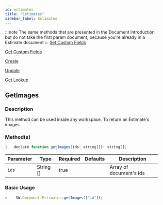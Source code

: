 ```yaml
---
id: estimates
title: "Estimates"
sidebar_label: Estimates
---
```


:::note
The same methods that are presented in the Document Introduction but do not take the first param document, 
because you're already in a Estimate document
:::
[Set Custom Fields](document#setcustomfields)

[Get Custom Fields](document#getcustomfields)

[Create](document#create)

[Update](document#update)

[Get Lookup](document#getlookup)

## GetImages

<h3>Description</h3>

This method can be used inside any workspace. To return an Estimate's images

<h3>Method(s)</h3>

```javascript
1   declare function getImages(ids: string[]): string[];
```
<table className="custom-table">
    <thead>
        <tr>
            <th>Parameter</th>
            <th>Type</th>
            <th>Required</th>
            <th>Defaults</th>
            <th>Description</th>
        </tr>
    </thead>
    <tbody>
        <tr className="selected">
            <td><code>ids</code></td>
            <td>String []</td>
            <td>true</td>
            <td></td>
            <td>Array of document's ids</td> 
        </tr>
    </tbody>
</table>

<h3>Basic Usage</h3>

```javascript
>    SW.Document.Estimates.getImages(["id"]);
```